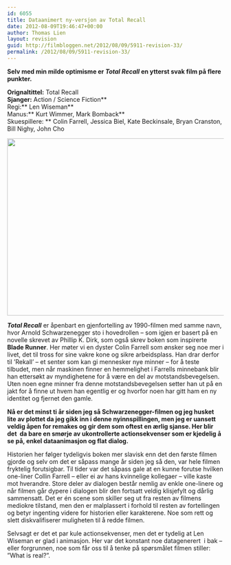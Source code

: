 ```yaml
---
id: 6055
title: Dataanimert ny-versjon av Total Recall
date: 2012-08-09T19:46:47+00:00
author: Thomas Lien
layout: revision
guid: http://filmbloggen.net/2012/08/09/5911-revision-33/
permalink: /2012/08/09/5911-revision-33/
---
```

**Selv med min milde optimisme er _Total Recall_ en ytterst svak film på flere punkter.**

<!--more-->

**Orignaltittel:** Total Recall  
**Sjanger:** Action / Science Fiction**  
Regi:** Len Wiseman**  
Manus:** Kurt Wimmer, Mark Bomback**  
Skuespillere: ** Colin Farrell, Jessica Biel, Kate Beckinsale, Bryan Cranston, Bill Nighy, John Cho

<a href="http://filmbloggen.net/2012/08/07/dataanimert-ny-versjon-av-total-recall/925842-total-recall/" rel="attachment wp-att-5913"><img class="alignnone size-large wp-image-5913" src="http://filmbloggen.net/wp-content/uploads//2012/08/11-001-620x412.jpg" alt="" width="620" height="412" /></a>

_**Total Recall**_ er åpenbart en gjenfortelling av 1990-filmen med samme navn, hvor Arnold Schwarzenegger sto i hovedrollen – som igjen er basert på en novelle skrevet av Phillip K. Dirk, som også skrev boken som inspirerte **Blade Runner**. Her møter vi en dyster Colin Farrell som ønsker seg noe mer i livet, det til tross for sine vakre kone og sikre arbeidsplass. Han drar derfor til ’Rekall’ – et senter som kan gi mennesker nye minner &#8211; for å teste tilbudet, men når maskinen finner en hemmelighet i Farrells minnebank blir han ettersøkt av myndighetene for å være en del av motstandsbevegelsen. Uten noen egne minner fra denne motstandsbevegelsen setter han ut på en jakt for å finne ut hvem han egentlig er og hvorfor noen har gitt ham en ny identitet og fjernet den gamle.

**Nå er det minst ti år siden jeg så Schwarzenegger-filmen og jeg husket lite av plottet da jeg gikk inn i denne nyinnspillingen, men jeg er uansett veldig åpen for remakes og gir dem som oftest en ærlig sjanse. Her blir det  da bare en smørje av ukontrollerte actionsekvenser som er kjedelig å se på, enkel dataanimasjon og flat dialog.**

Historien her følger tydeligvis boken mer slavisk enn det den første filmen gjorde og selv om det er såpass mange år siden jeg så den, var hele filmen fryktelig forutsigbar. Til tider var det såpass gale at en kunne forutse hvilken one-liner Collin Farrell – eller ei av hans kvinnelige kollegaer – ville kaste mot hverandre. Store deler av dialogen består nemlig av enkle one-linere og når filmen går dypere i dialogen blir den fortsatt veldig klisjefylt og dårlig sammensatt. Det er én scene som skiller seg ut fra resten av filmens mediokre tilstand, men den er malplassert i forhold til resten av fortellingen og betyr ingenting videre for historien eller karakterene. Noe som rett og slett diskvalifiserer muligheten til å redde filmen.

Selvsagt er det et par kule actionsekvenser, men det er tydelig at Len Wiseman er glad i animasjon. Her var det konstant noe datagenerert  i bak &#8211; eller forgrunnen, noe som får oss til å tenke på spørsmålet filmen stiller: ”What is real?”.

<div class="video-shortcode">
</div>